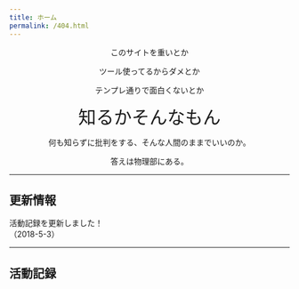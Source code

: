 ```yaml
---
title: ホーム
permalink: /404.html
---
```

<!--
[<img src="https://github.com/goodroot/hugo-classic/raw/master/images/partywizard.gif" style="max-width:15%;min-width:40px;float:right;" alt="Github repo" />](https://github.com/goodroot/hugo-classic)
-->
<div style="text-align: center;">
このサイトを重いとか  

ツール使ってるからダメとか  

テンプレ通りで面白くないとか

<font size="6">知るかそんなもん</font><br>

何も知らずに批判をする、そんな人間のままでいいのか。  

答えは物理部にある。

</div>
<hr/>

## 更新情報

活動記録を更新しました！  
（2018-5-3）

<hr/>

## 活動記録
<br>
